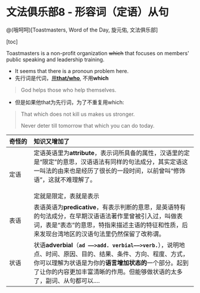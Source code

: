 # 文法俱乐部8 - 形容词（定语）从句
@(哦呵呵)[Toastmasters, Word of the Day, 旋元佑, 文法俱乐部]

[toc]



Toastmasters is a non-profit organization ~~which~~ that focuses on members' public speaking and leadership training.

-  It seems that there is a pronoun problem here.
-  先行词是代词，[用**that/who**](https://baijiahao.baidu.com/s?id=1659843001621228638&wfr=spider&for=pc), 不用**which**
>  God helps those who help themselves.
- 但是如果他that为先行词，为了不重复用which:
> That which does not kill us makes us stronger.
>  
>  Never deter till tomorrow that which you can do today.



| <span style="display:block; width:50px;"> 奇怪的</span>|     知识又增加了| 
| :-------- | :--------| 
| 定语|  定语英语里为**attribute**，表示词所具备的属性，汉语里的定是“限定”的意思，汉语语法有同样的句法成分，其实定语这一叫法的由来也是经历了很长的一段时间，以前曾叫“修饰语”，这就不难理解了。<br><br> 定就是限定，表就是表示|  
|表语 |表语英语为**predicative**，有表示判断的意思，是英语特有的句法成分，在早期汉语语法著作里曾被引入过，叫做表词，表是“表态”的意思，特指来描述主语的特征和性质，后来发现台湾地区的汉语句法里仍然保留了改称谓。|
|状语| 状语**adverbial**（**`ad ——>add. verbial——>verb.`**），说明地点、时间、原因、目的、结果、条件、方向、程度、方式，你可以理解为状语是为你的**语言增加状态的**一个部分。起到了让你的内容更加丰富清晰的作用。但能够做状语的太多了，副词、从句都可以....|